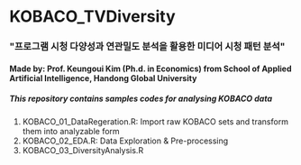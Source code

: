 # KOBACO_TVDiversity
### "프로그램 시청 다양성과 연관밀도 분석을 활용한 미디어 시청 패턴 분석"
#### Made by: Prof. Keungoui Kim (Ph.d. in Economics) from School of Applied Artificial Intelligence, Handong Global University 

##### This repository contains samples codes for analysing KOBACO data

1. KOBACO_01_DataRegeration.R: Import raw KOBACO sets and transform them into analyzable form
2. KOBACO_02_EDA.R: Data Exploration & Pre-processing
3. KOBACO_03_DiversityAnalysis.R
